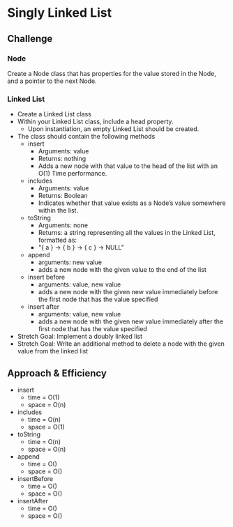 # Singly Linked List

## Challenge

### Node

Create a Node class that has properties for the value stored in the Node, and a pointer to the next Node.

### Linked List

- Create a Linked List class
- Within your Linked List class, include a head property.
  - Upon instantiation, an empty Linked List should be created.
- The class should contain the following methods
  - insert
    - Arguments: value
    - Returns: nothing
    - Adds a new node with that value to the head of the list with an O(1) Time performance.
  - includes
    - Arguments: value
    - Returns: Boolean
    - Indicates whether that value exists as a Node’s value somewhere within the list.
  - toString
    - Arguments: none
    - Returns: a string representing all the values in the Linked List, formatted as:
    - "{ a } -> { b } -> { c } -> NULL"
  - append
    - arguments: new value
    - adds a new node with the given value to the end of the list
  - insert before
    - arguments: value, new value
    - adds a new node with the given new value immediately before the first node that has the value specified
  - insert after
    - arguments: value, new value
    - adds a new node with the given new value immediately after the first node that has the value specified
- Stretch Goal: Implement a doubly linked list
- Stretch Goal: Write an additional method to delete a node with the given value from the linked list

## Approach & Efficiency

- insert
  - time = O(1)
  - space = O(n)
- includes
  - time = O(n)
  - space = O(1)
- toString
  - time = O(n)
  - space = O(n)
- append
  - time = O()
  - space = O()
- insertBefore
  - time = O()
  - space = O()
- insertAfter
  - time = O()
  - space = O()
